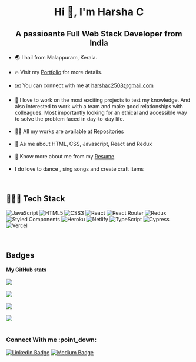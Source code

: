 <h1 align="center">Hi 👋, I'm Harsha C</h1>
<h2 align="center">A passioante Full Web Stack Developer from India</h2>
<ul>
  <li> 🌏 I hail from Malappuram, Kerala.</li>
  </br>
  <li> 🔥 Visit my <a href="https://harsha-c-portfolio.vercel.app" target="_blank">Portfolio</a> for more details.</li>
  </br>
  <li> ✉️ You can connect with me at <a href="mailto:harshac2508@gmail.com">harshac2508@gmail.com</a></li>
  </br>
  <li> 🧠 I love to work on the most exciting projects to test my knowledge. And also interested to work with a team and make good relationships with colleagues. Most importantly looking for an ethical and accessible way to solve the problem faced in day-to-day life.</li>
  </br>
  <li> 👨‍💻 All my works are available at <a href='https://github.com/Harsha-C2508?tab=repositories'>Repositories</a> </li>
  </br>
  <li> 💬 As me about HTML, CSS, Javascript, React and Redux</li>
  </br>
  <li> 📄 Know more about me from my <a href="https://drive.google.com/file/d/1s2ioyuCYS8eu4wAODHKbpfyxeHvKsmEl/view?usp=sharing">Resume</a> </li>
   </br>
  <li> I do love to dance , sing songs and create craft Items</li>
</ul> 
</br>
<h2>👨🏻‍💻 Tech Stack</h2>

![JavaScript](https://img.shields.io/badge/javascript-%23323330.svg?style=for-the-badge&logo=javascript&logoColor=%23F7DF1E) ![HTML5](https://img.shields.io/badge/html5-%23E34F26.svg?style=for-the-badge&logo=html5&logoColor=white) ![CSS3](https://img.shields.io/badge/CSS3-%23007ACC.svg?style=for-the-badge&logo=CSS3&logoColor=white)  ![React](https://img.shields.io/badge/react-%2320232a.svg?style=for-the-badge&logo=react&logoColor=%2361DAFB) ![React Router](https://img.shields.io/badge/React_Router-CA4245?style=for-the-badge&logo=react-router&logoColor=white) ![Redux](https://img.shields.io/badge/redux-%23593d88.svg?style=for-the-badge&logo=redux&logoColor=white) ![Styled Components](https://img.shields.io/badge/styled--components-DB7093?style=for-the-badge&logo=styled-components&logoColor=white) ![Heroku](https://img.shields.io/badge/heroku-%23430098.svg?style=for-the-badge&logo=heroku&logoColor=white) ![Netlify](https://img.shields.io/badge/netlify-%23000000.svg?style=for-the-badge&logo=netlify&logoColor=#00C7B7) ![TypeScript](https://img.shields.io/badge/typescript-%23007ACC.svg?style=for-the-badge&logo=typescript&logoColor=white)
![Cypress](https://img.shields.io/badge/Cypress-23272c?style=for-the-badge&logo=Cypress&logoColor=white)
![Vercel](https://img.shields.io/badge/Vercel-000000?style=for-the-badge&logo=Vercel&logoColor=white)

</br>

<h2>Badges</h2>

<b>My GitHub stats</b> </br> </br>
<a href="https://github.com/Harsha-C2508"> <img src="https://github-readme-stats.vercel.app/api?username=Harsha-C2508&show_icons=true&hide=&count_private=true&title_color=0891b2&text_color=ffffff&icon_color=0891b2&bg_color=000000&hide_border=true&show_icons=true%22%20alt=%22Harsha-C2508%27s%20GitHub%20stats"/></a> </br> </br>
<a href="https://github.com/Harsha-C2508"> <img src="https://github-readme-streak-stats.herokuapp.com/?user=Harsha-C2508&stroke=ffffff&background=000000&ring=0891b2&fire=0891b2&currStreakNum=ffffff&currStreakLabel=0891b2&sideNums=ffffff&sideLabels=ffffff&dates=ffffff&hide_border=true"/></a> </br> </br>
<a href="https://github.com/Harsha-C2508"> <img src="https://activity-graph.herokuapp.com/graph?username=Harsha-C2508&bg_color=000000&color=ffffff&line=0891b2&point=ffffff&area_color=000000&area=true&hide_border=true&custom_title=GitHub%20Commits%20Graph%22%20alt=%22GitHub%20Commits%20Graph"/></a> </br> </br>
<a href="https://github.com/Harsha-C2508"> <img src="https://github-readme-stats.vercel.app/api/top-langs/?username=Harsha-C2508&langs_count=10&title_color=0891b2&text_color=ffffff&icon_color=0891b2&bg_color=000000&hide_border=true&locale=en&custom_title=Top%20%Languages"/></a> </br> </br>

<h3>Connect With me :point_down:</h3>

[![LinkedIn Badge](https://img.shields.io/badge/LinkedIn--informational?style=flat&logo=linkedin&logoColor=lightblue&color=crimson)](https://www.linkedin.com/in/harsha-c-053b31233/)
[![Medium Badge](https://img.shields.io/badge/Medium--informational?style=flat&logo=medium&logoColor=white&color=yellow)](https://medium.com/@harshac2508)
